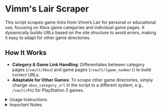 # Vimm's Lair Scraper

This script scrapes game links from Vimm’s Lair for personal or educational use, focusing on Xbox game categories and individual game pages. It dynamically builds URLs based on the site structure to avoid errors, making it easy to adapt for other game directories.

## How It Works

- **Category & Game Link Handling**: Differentiates between category pages (`/vault/Xbox`) and game pages (`/vault/[game_number]`) to build correct URLs.
- **Adaptable for Other Games**: To scrape other game directories, simply change `xbox_category_url` in the script to a different system, e.g., `/vault/PS2` for PlayStation 2 games.

<details>
  <summary>Usage Instructions</summary>

  1. **Install dependencies**:
      ```bash
      pip install requests beautifulsoup4
      ```

  2. **Run the script**:
      ```bash
      python script.py
      ```

</details>

<details>
  <summary>Important Notes</summary>

  - **Respects Site Limits**: This script does not bypass the download-per-client limit, and bypassing it may not be feasible. However, the script does bypass some bot protections by mimicking regular browser behavior through the use of a `User-Agent` header. Without this header, direct access may result in a block.

  - **Disclaimer**: Use responsibly and in accordance with Vimm’s Lair’s terms of service. While the script is designed with ethical scraping practices in mind, you're responsible for its use.

  - **Proxy Consideration**: It did occur to me to use proxies, but the overhead is annoying to me. Proxies add more variables, such as the need to manage multiple IP addresses and handle potential connection issues or delays. Using proxies can also introduce added complexity with rate limiting, as some IPs might be blocked or flagged more quickly, requiring constant monitoring and adjustments. Additionally, proxies can slow down the scraping process due to network latency, especially if rotating between multiple servers. Overall, while proxies could bypass certain limitations, the added overhead and maintenance make it less practical for my use case.

</details>
